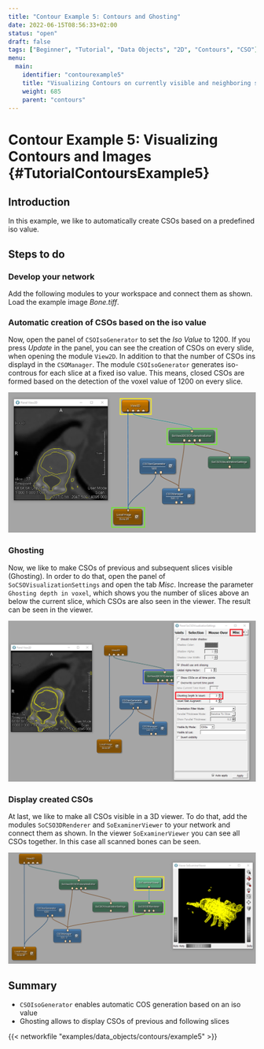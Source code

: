 ```yaml
---
title: "Contour Example 5: Contours and Ghosting"
date: 2022-06-15T08:56:33+02:00
status: "open"
draft: false
tags: ["Beginner", "Tutorial", "Data Objects", "2D", "Contours", "CSO"]
menu: 
  main:
    identifier: "contourexample5"
    title: "Visualizing Contours on currently visible and neighboring slices (ghosting)"
    weight: 685
    parent: "contours"
---
```

# Contour Example 5: Visualizing Contours and Images {#TutorialContoursExample5}
## Introduction

In this example, we like to automatically create CSOs based on a predefined iso value. 

## Steps to do
### Develop your network
Add the following modules to your workspace and connect them as shown.
Load the example image *Bone.tiff*.

### Automatic creation of CSOs based on the iso value
Now, open the panel of `CSOIsoGenerator` to set the *Iso Value* to 1200. If you press *Update* in
the panel, you can see the creation of CSOs on every slide, when opening
the module `View2D`. In addition to that the number of CSOs ins displayd in the `CSOManager`. The module
`CSOIsoGenerator` generates iso-controus for each slice at a fixed iso
value. This means, closed CSOs are formed based on the detection of the
voxel value of 1200 on every slice.

![Data Objects Contours Example 5](/images/tutorials/dataobjects/contours/DO5_02.png "Data Objects Contours Example 5")

### Ghosting
Now, we like to make CSOs of previous and subsequent slices visible (Ghosting). In
order to do that, open the panel of `SoCSOVisualizationSettings` and
open the tab *Misc*. Increase the parameter `Ghosting depth in voxel`,
which shows you the number of slices above an below the current slice,
which CSOs are also seen in the viewer. The result can be seen in the
viewer.

![Ghosting](/images/tutorials/dataobjects/contours/DO5_04.png "Ghosting")

### Display created CSOs
At last, we like to make all CSOs visible in a 3D viewer. To do that,
add the modules `SoCSO3DRenderer` and `SoExaminerViewer` to your network
and connect them as shown. In the viewer `SoExaminerViewer` you can see
all CSOs together. In this case all scanned bones can be seen.

![CSOs in 3D View](/images/tutorials/dataobjects/contours/DO5_05.png "CSOs in 3D View")

## Summary
* `CSOIsoGenerator` enables automatic COS generation based on an iso value
* Ghosting allows to display CSOs of previous and following slices

{{< networkfile "examples/data_objects/contours/example5" >}}

 [//]: <> (MVL-682)
